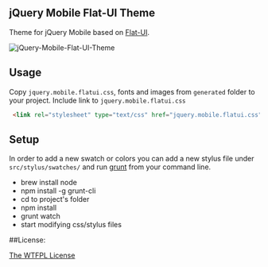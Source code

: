 ## jQuery Mobile Flat-UI Theme

Theme for jQuery Mobile based on [Flat-UI](http://designmodo.com/demo/flat-ui/).

![jQuery-Mobile-Flat-UI-Theme](http://oi46.tinypic.com/xm2xlc.jpg)

## Usage

Copy `jquery.mobile.flatui.css`, fonts and images from `generated` folder to your project.
Include link to `jquery.mobile.flatui.css`

```html
 <link rel="stylesheet" type="text/css" href="jquery.mobile.flatui.css" />
```

## Setup

In order to add a new swatch or colors you can add a new stylus file under `src/stylus/swatches/` and run [grunt](http://gruntjs.com/) from your command line.

- brew install node
- npm install -g grunt-cli
- cd to project's folder
- npm install
- grunt watch
- start modifying css/stylus files

##License:

[The WTFPL License](http://en.wikipedia.org/wiki/WTFPL)